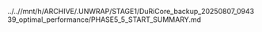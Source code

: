 ../..//mnt/h/ARCHIVE/.UNWRAP/STAGE1/DuRiCore_backup_20250807_094339_optimal_performance/PHASE5_5_START_SUMMARY.md